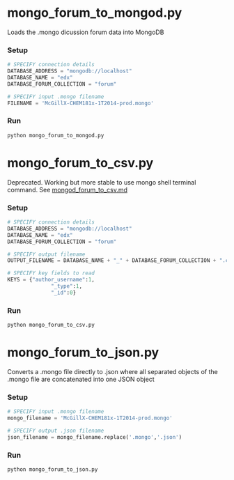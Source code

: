 # mongo_forum_to_mongod.py

Loads the .mongo dicussion forum data into MongoDB

### Setup

```python
# SPECIFY connection details
DATABASE_ADDRESS = "mongodb://localhost"
DATABASE_NAME = "edx"
DATABASE_FORUM_COLLECTION = "forum"

# SPECIFY input .mongo filename
FILENAME = 'McGillX-CHEM181x-1T2014-prod.mongo'
```

### Run

```
python mongo_forum_to_mongod.py
```

# mongo_forum_to_csv.py

Deprecated. Working but more stable to use mongo shell terminal command. See [mongod_forum_to_csv.md](https://github.com/McGillX/mongo-conversion/blob/master/forum_parsing/mongod_forum_to_csv.md)

### Setup

```python
# SPECIFY connection details
DATABASE_ADDRESS = "mongodb://localhost"
DATABASE_NAME = "edx"
DATABASE_FORUM_COLLECTION = "forum"

# SPECIFY output filename
OUTPUT_FILENAME = DATABASE_NAME + "_" + DATABASE_FORUM_COLLECTION + ".csv"

# SPECIFY key fields to read
KEYS = {"author_username":1,
              "_type":1,
              "_id":0}
```

### Run

```
python mongo_forum_to_csv.py
```

# mongo_forum_to_json.py

Converts a .mongo file directly to .json where all separated objects of the .mongo file are concatenated into one JSON object

### Setup

```python
# SPECIFY input .mongo filename
mongo_filename = 'McGillX-CHEM181x-1T2014-prod.mongo'

# SPECIFY output .json filename
json_filename = mongo_filename.replace('.mongo','.json')
```

### Run

```
python mongo_forum_to_json.py
```